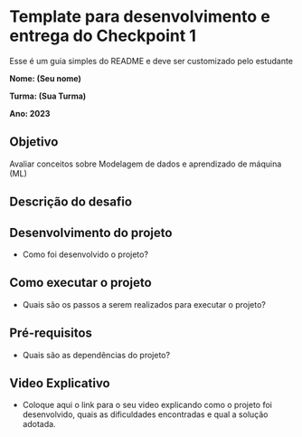 # Template para desenvolvimento e entrega do Checkpoint 1

Esse é um guia simples do README e deve ser customizado pelo estudante

**Nome: (Seu nome)** 

**Turma: (Sua Turma)**

**Ano: 2023**

## Objetivo

Avaliar conceitos sobre Modelagem de dados e aprendizado de máquina (ML)

## Descrição do desafio

## Desenvolvimento do projeto
   - Como foi desenvolvido o projeto?

## Como executar o projeto
   - Quais são os passos a serem realizados para executar o projeto?
   
## Pré-requisitos
   - Quais são as dependências do projeto?   

## Video Explicativo
   - Coloque aqui o link para o seu video explicando como o projeto foi desenvolvido, quais as dificuldades encontradas e qual a solução adotada.